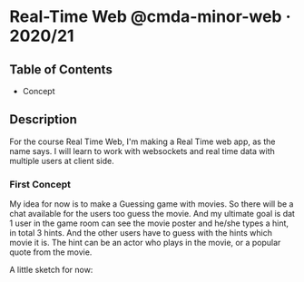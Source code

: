 # Real-Time Web @cmda-minor-web · 2020/21

## Table of Contents
- Concept

## Description
For the course Real Time Web, I'm making a Real Time web app, as the name says. I will learn to work with websockets and real time data with multiple users at client side. 

### First Concept
My idea for now is to make a Guessing game with movies. So there will be a chat available for the users too guess the movie. And my ultimate goal is dat 1 user in the game room can see the movie poster and he/she types a hint, in total 3 hints. And the other users have to guess with the hints which movie it is. The hint can be an actor who plays in the movie, or a popular quote from the movie. 

A little sketch for now: 





<!-- Here are some hints for your project! -->

<!-- Start out with a title and a description -->

<!-- Add a link to your live demo in Github Pages 🌐-->

<!-- ☝️ replace this description with a description of your own work -->

<!-- replace the code in the /docs folder with your own, so you can showcase your work with GitHub Pages 🌍 -->

<!-- Add a nice image here at the end of the week, showing off your shiny frontend 📸 -->

<!-- Maybe a table of contents here? 📚 -->

<!-- How about a section that describes how to install this project? 🤓 -->

<!-- ...but how does one use this project? What are its features 🤔 -->

<!-- What external data source is featured in your project and what are its properties 🌠 -->

<!-- This would be a good place for your data life cycle ♻️-->

<!-- Maybe a checklist of done stuff and stuff still on your wishlist? ✅ -->

<!-- How about a license here? 📜  -->
